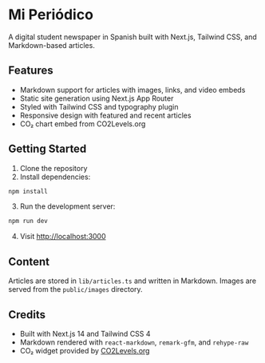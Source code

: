 # Mi Periódico

A digital student newspaper in Spanish built with Next.js, Tailwind CSS, and Markdown-based articles.

## Features

- Markdown support for articles with images, links, and video embeds
- Static site generation using Next.js App Router
- Styled with Tailwind CSS and typography plugin
- Responsive design with featured and recent articles
- CO₂ chart embed from CO2Levels.org

## Getting Started

1. Clone the repository
2. Install dependencies:

```bash
npm install
```

3. Run the development server:

```bash
npm run dev
```

4. Visit [http://localhost:3000](http://localhost:3000)

## Content

Articles are stored in `lib/articles.ts` and written in Markdown. Images are served from the `public/images` directory.

## Credits

- Built with Next.js 14 and Tailwind CSS 4
- Markdown rendered with `react-markdown`, `remark-gfm`, and `rehype-raw`
- CO₂ widget provided by [CO2Levels.org](https://www.co2levels.org)
